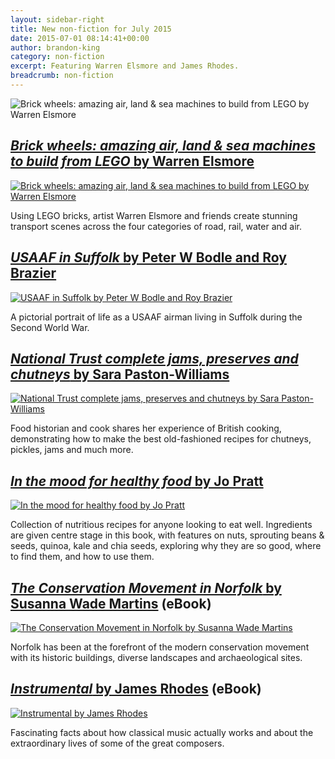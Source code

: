 ```yaml
---
layout: sidebar-right
title: New non-fiction for July 2015
date: 2015-07-01 08:14:41+00:00
author: brandon-king
category: non-fiction
excerpt: Featuring Warren Elsmore and James Rhodes.
breadcrumb: non-fiction
---
```

![Brick wheels: amazing air, land & sea machines to build from LEGO by Warren Elsmore](/images/featured/featured-brick-wheels.jpg)

## [<cite>Brick wheels: amazing air, land & sea machines to build from LEGO</cite> by Warren Elsmore](https://suffolk.spydus.co.uk/cgi-bin/spydus.exe/ENQ/OPAC/BIBENQ/32799924?QRY=CTIBIB%3C%20IRN(50741911)&QRYTEXT=Brick%20wheels%20%3A%20amazing%20air%2C%20land%20%26%20sea%20machines%20to%20build%20from%20LEGO)

[![Brick wheels: amazing air, land & sea machines to build from LEGO by Warren Elsmore](/images/article/brick-wheels.jpg)](https://suffolk.spydus.co.uk/cgi-bin/spydus.exe/ENQ/OPAC/BIBENQ/32799924?QRY=CTIBIB%3C%20IRN(50741911)&QRYTEXT=Brick%20wheels%20%3A%20amazing%20air%2C%20land%20%26%20sea%20machines%20to%20build%20from%20LEGO)

Using LEGO bricks, artist Warren Elsmore and friends create stunning transport scenes across the four categories of road, rail, water and air.

## [<cite>USAAF in Suffolk</cite> by Peter W Bodle and Roy Brazier](https://suffolk.spydus.co.uk/cgi-bin/spydus.exe/ENQ/OPAC/BIBENQ/32801337?QRY=CTIBIB%3C%20IRN(51849464)&QRYTEXT=USAAF%20in%20Suffolk)

[![USAAF in Suffolk by Peter W Bodle and Roy Brazier](/images/article/the-usaaf-in-suffolk.jpg)](https://suffolk.spydus.co.uk/cgi-bin/spydus.exe/ENQ/OPAC/BIBENQ/32801337?QRY=CTIBIB%3C%20IRN(51849464)&QRYTEXT=USAAF%20in%20Suffolk)

A pictorial portrait of life as a USAAF airman living in Suffolk during the Second World War.

## [<cite>National Trust complete jams, preserves and chutneys</cite> by Sara Paston-Williams](https://suffolk.spydus.co.uk/cgi-bin/spydus.exe/ENQ/OPAC/BIBENQ/20989904?QRY=CTIBIB%3C%20IRN(50744019)&QRYTEXT=Complete%20jams%2C%20preserves%20and%20chutneys)

[![National Trust complete jams, preserves and chutneys by Sara Paston-Williams](/images/article/national-trust-complete-jams-preserves-and-chutneys.jpg)](https://suffolk.spydus.co.uk/cgi-bin/spydus.exe/ENQ/OPAC/BIBENQ/20989904?QRY=CTIBIB%3C%20IRN(50744019)&QRYTEXT=Complete%20jams%2C%20preserves%20and%20chutneys)

Food historian and cook shares her experience of British cooking, demonstrating how to make the best old-fashioned recipes for chutneys, pickles, jams and much more.

## [<cite>In the mood for healthy food</cite> by Jo Pratt](https://suffolk.spydus.co.uk/cgi-bin/spydus.exe/ENQ/OPAC/BIBENQ/32803511?QRY=CTIBIB%3C%20IRN(51336354)&QRYTEXT=In%20the%20mood%20for%20healthy%20food)

[![In the mood for healthy food by Jo Pratt](/images/article/in-the-mood-for-healthy-food.jpg)](https://suffolk.spydus.co.uk/cgi-bin/spydus.exe/ENQ/OPAC/BIBENQ/32803511?QRY=CTIBIB%3C%20IRN(51336354)&QRYTEXT=In%20the%20mood%20for%20healthy%20food)

Collection of nutritious recipes for anyone looking to eat well. Ingredients are given centre stage in this book, with features on nuts, sprouting beans & seeds, quinoa, kale and chia seeds, exploring why they are so good, where to find them, and how to use them.

## [<cite>The Conservation Movement in Norfolk</cite> by Susanna Wade Martins](http://suffolklibraries.lib.overdrive.com/F7B21BAA-E593-4AC6-B977-5C099147D0D8/10/50/en/ContentDetails.htm?id=C1C23342-1008-493B-B764-30B607C0A9DB) (eBook)

[![The Conservation Movement in Norfolk by Susanna Wade Martins](/images/article/the-conservation-movement-in-norfolk.jpg)](http://suffolklibraries.lib.overdrive.com/F7B21BAA-E593-4AC6-B977-5C099147D0D8/10/50/en/ContentDetails.htm?id=C1C23342-1008-493B-B764-30B607C0A9DB)

Norfolk has been at the forefront of the modern conservation movement with its historic buildings, diverse landscapes and archaeological sites.

## [<cite>Instrumental</cite> by James Rhodes](http://suffolklibraries.lib.overdrive.com/F7B21BAA-E593-4AC6-B977-5C099147D0D8/10/50/en/ContentDetails.htm?id=BE87444D-E079-4B41-997E-118A947B6E3D) (eBook)

[![Instrumental by James Rhodes](/images/article/instrumental.jpg)](http://suffolklibraries.lib.overdrive.com/F7B21BAA-E593-4AC6-B977-5C099147D0D8/10/50/en/ContentDetails.htm?id=BE87444D-E079-4B41-997E-118A947B6E3D)

Fascinating facts about how classical music actually works and about the extraordinary lives of some of the great composers.
